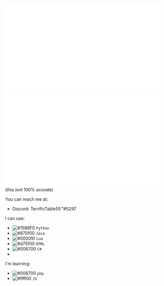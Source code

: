 ![](https://github.com/TerrificTable/github-stats/blob/master/generated/overview.svg)
![](https://github.com/TerrificTable/github-stats/blob/master/generated/languages.svg)
(this isnt 100% acurate)

You can reach me at:
  - Discord: TerrificTable55™#5297

I can use:
  - ![#1589F0](https://via.placeholder.com/15/1589F0/000000?text=+) `Python`
  - ![#875f00](https://via.placeholder.com/15/875f00/000000?text=+) `Java`
  - ![#00005f](https://via.placeholder.com/15/00005f/000000?text=+) `Lua`
  - ![#d75f00](https://via.placeholder.com/15/d75f00/000000?text=+) `HTML`
  - ![#008700](https://via.placeholder.com/15/008700/000000?text=+) `C#`
  - 
I'm learning:
  - ![#008700](https://via.placeholder.com/15/008700/000000?text=+) `php`
  - ![#ffff00](https://via.placeholder.com/15/ffff00/000000?text=+) `JS`
